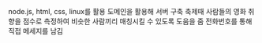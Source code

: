 node.js, html, css, linux를 활용
도메인을 활용해 서버 구축
축제때 사람들의 영화 취향을 점수로 측정하여 비슷한 사람끼리 매칭시킬 수 있도록 도움을 줌
전화번호를 통해 직접 메세지를 남김
